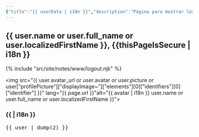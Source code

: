 ```yaml
---
{"title":"{{ userData | i18n }}","description":"Página para mostrar los datos del usuario","dg-publish":true,"dg-pass-frontmatter":true,"permalink":"/www/user/","secure":{"unauthenticatedRedirect":"/"},"dg-hide":"true","hide":"true","dgPassFrontmatter":true}
---
```


<h2>{{ user.name or user.full_name or user.localizedFirstName }}, {{thisPageIsSecure | i18n }}</h2>

{% include "src/site/notes/www/logout.njk" %}

<img src="{{ user.avatar_url or user.avatar or user.picture or user["profilePicture"]["displayImage~"]["elements"][0]["identifiers"][0]["identifier"] }}" lang="{{ page.url }}"alt="{{ avatar | i18n }}  user.name or user.full_name or user.localizedFirstName }}">

<h3>{{ | i18n }}</h3>
<pre>
{{ user | dump(2) }}
</pre>